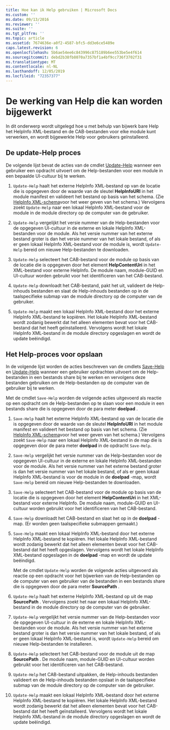 ```yaml
---
title: Hoe kan ik Help gebruiken | Microsoft Docs
ms.custom: ''
ms.date: 09/13/2016
ms.reviewer: ''
ms.suite: ''
ms.tgt_pltfrm: ''
ms.topic: article
ms.assetid: 7674636e-a0f2-4587-bfc5-dd3e6ce5489e
caps.latest.revision: 6
ms.openlocfilehash: 5b6ae54ee6c843996c875189b6ee553be5e4f614
ms.sourcegitcommit: debd2b38fb8070a7357bf1a4bf9cc736f3702f31
ms.translationtype: MT
ms.contentlocale: nl-NL
ms.lasthandoff: 12/05/2019
ms.locfileid: "72357377"
---
```

# <a name="how-updatable-help-works"></a>De werking van Help die kan worden bijgewerkt

In dit onderwerp wordt uitgelegd hoe u met behulp van bijwerk bare Help het HelpInfo XML-bestand en de CAB-bestanden voor elke module kunt verwerken, en wordt bijgewerkte Help voor gebruikers geïnstalleerd.

## <a name="the-update-help-process"></a>De update-Help proces

De volgende lijst bevat de acties van de cmdlet [Update-Help](/powershell/module/Microsoft.PowerShell.Core/Update-Help) wanneer een gebruiker een opdracht uitvoert om de Help-bestanden voor een module in een bepaalde UI-cultuur bij te werken.

1. `Update-Help` haalt het externe HelpInfo XML-bestand op van de locatie die is opgegeven door de waarde van de sleutel **HelpInfoURI** in het module manifest en valideert het bestand op basis van het schema. (Zie [HelpInfo XML-schema](./helpinfo-xml-schema.md)voor het weer geven van het schema.) Vervolgens zoekt `Update-Help` naar een lokaal HelpInfo XML-bestand voor de module in de module directory op de computer van de gebruiker.

2. `Update-Help` vergelijkt het versie nummer van de Help-bestanden voor de opgegeven UI-cultuur in de externe en lokale HelpInfo XML-bestanden voor de module. Als het versie nummer van het externe bestand groter is dan het versie nummer van het lokale bestand, of als er geen lokaal HelpInfo XML-bestand voor de module is, wordt `Update-Help` bereid om nieuwe Help-bestanden te downloaden.

3. `Update-Help` selecteert het CAB-bestand voor de module op basis van de locatie die is opgegeven door het element **HelpContentUri** in het XML-bestand voor externe HelpInfo. De module naam, module-GUID en UI-cultuur worden gebruikt voor het identificeren van het CAB-bestand.

4. `Update-Help` downloadt het CAB-bestand, pakt het uit, valideert de Help-inhouds bestanden en slaat de Help-inhouds bestanden op in de taalspecifieke submap van de module directory op de computer van de gebruiker.

5. `Update-Help` maakt een lokaal HelpInfo XML-bestand door het externe HelpInfo XML-bestand te kopiëren. Het lokale HelpInfo XML-bestand wordt zodanig bewerkt dat het alleen elementen bevat voor het CAB-bestand dat het heeft geïnstalleerd. Vervolgens wordt het lokale HelpInfo XML-bestand in de module directory opgeslagen en wordt de update beëindigd.

## <a name="the-save-help-process"></a>Het Help-proces voor opslaan

In de volgende lijst worden de acties beschreven van de cmdlets [Save-Help](/powershell/module/Microsoft.PowerShell.Core/Save-Help) en [Update-Help](/powershell/module/Microsoft.PowerShell.Core/Update-Help) wanneer een gebruiker opdrachten uitvoert om de Help-bestanden in een bestands share bij te werken en vervolgens deze bestanden gebruiken om de Help-bestanden op de computer van de gebruiker bij te werken.

Met de cmdlet `Save-Help` worden de volgende acties uitgevoerd als reactie op een opdracht om de Help-bestanden op te slaan voor een module in een bestands share die is opgegeven door de para meter **doelpad** .

1. `Save-Help` haalt het externe HelpInfo XML-bestand op van de locatie die is opgegeven door de waarde van de sleutel **HelpInfoURI** in het module manifest en valideert het bestand op basis van het schema. (Zie [HelpInfo XML-schema](./helpinfo-xml-schema.md)voor het weer geven van het schema.) Vervolgens zoekt `Save-Help` naar een lokaal HelpInfo XML-bestand in de map die is opgegeven door de para meter **doelpad** in de opdracht `Save-Help`.

2. `Save-Help` vergelijkt het versie nummer van de Help-bestanden voor de opgegeven UI-cultuur in de externe en lokale HelpInfo XML-bestanden voor de module. Als het versie nummer van het externe bestand groter is dan het versie nummer van het lokale bestand, of als er geen lokaal HelpInfo XML-bestand is voor de module in de **doelpad** -map, wordt `Save-Help` bereid om nieuwe Help-bestanden te downloaden.

3. `Save-Help` selecteert het CAB-bestand voor de module op basis van de locatie die is opgegeven door het element **HelpContentUri** in het XML-bestand voor externe HelpInfo. De module naam, module-GUID en UI-cultuur worden gebruikt voor het identificeren van het CAB-bestand.

4. `Save-Help` downloadt het CAB-bestand en slaat het op in de **doelpad** -map. (Er worden geen taalspecifieke submappen gemaakt.)

5. `Save-Help` maakt een lokaal HelpInfo XML-bestand door het externe HelpInfo XML-bestand te kopiëren. Het lokale HelpInfo XML-bestand wordt zodanig bewerkt dat het alleen elementen bevat voor het CAB-bestand dat het heeft opgeslagen. Vervolgens wordt het lokale HelpInfo XML-bestand opgeslagen in de **doelpad** -map en wordt de update beëindigd.

   Met de cmdlet `Update-Help` worden de volgende acties uitgevoerd als reactie op een opdracht voor het bijwerken van de Help-bestanden op de computer van een gebruiker van de bestanden in een bestands share die is opgegeven door de para meter **SourcePath** .

1. `Update-Help` haalt het externe HelpInfo XML-bestand op uit de map **SourcePath** . Vervolgens zoekt het naar een lokaal HelpInfo XML-bestand in de module directory op de computer van de gebruiker.

2. `Update-Help` vergelijkt het versie nummer van de Help-bestanden voor de opgegeven UI-cultuur in de externe en lokale HelpInfo XML-bestanden voor de module. Als het versie nummer van het externe bestand groter is dan het versie nummer van het lokale bestand, of als er geen lokaal HelpInfo XML-bestand is, wordt `Update-Help` bereid om nieuwe Help-bestanden te installeren.

3. `Update-Help` selecteert het CAB-bestand voor de module uit de map **SourcePath** . De module naam, module-GUID en UI-cultuur worden gebruikt voor het identificeren van het CAB-bestand.

4. `Update-Help` het CAB-bestand uitpakken, de Help-inhouds bestanden valideert en de Help-inhouds bestanden opslaat in de taalspecifieke submap van de module directory op de computer van de gebruiker.

5. `Update-Help` maakt een lokaal HelpInfo XML-bestand door het externe HelpInfo XML-bestand te kopiëren. Het lokale HelpInfo XML-bestand wordt zodanig bewerkt dat het alleen elementen bevat voor het CAB-bestand dat het heeft geïnstalleerd. Vervolgens wordt het lokale HelpInfo XML-bestand in de module directory opgeslagen en wordt de update beëindigd.